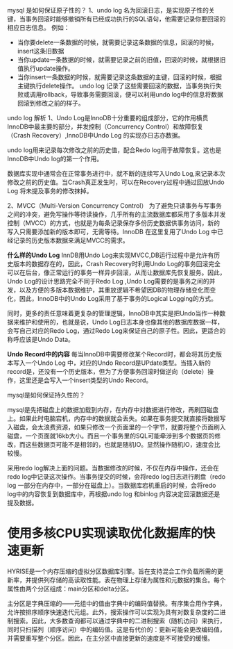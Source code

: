 mysql 是如何保证原子性的？
1、undo log 名为回滚日志，是实现原子性的关键，当事务回滚时能够撤销所有已经成功执行的SQL语句，他需要记录你要回滚的相应日志信息。
例如：
- 当你要delete一条数据的时候，就需要记录这条数据的信息，回滚的时候，insert这条旧数据
- 当你update一条数据的时候，就需要记录之前的旧值，回滚的时候，就根据旧值执行update操作。
- 当你insert一条数据的时候，就需要记录这条数据的主键，回滚的时候，根据主键执行delete操作。
undo log 记录了这些需要回滚的数据，当事务执行失败或调用rollback，导致事务需要回滚，便可以利用undo log中的信息将数据回滚到修改之前的样子。

undo log 解析
1、Undo Log是InnoDB十分重要的组成部分，它的作用横贯InnoDB中最主要的部分，并发控制（Concurrency Control）和故障恢复（Crash Recovery）,InnoDB中Undo Log 的实现亦日志亦数据。

undo log用来记录每次修改之前的历史值，配合Redo log用于故障恢复。这也是InnoDB中Undo log的第一个作用。

数据库实现中通常会在正常事务进行中，就不断的连续写入Undo Log,来记录本次修改之前的历史值。当Crash真正发生时，可以在Recovery过程中通过回放Undo Log 将未提及事务的修改抹掉。

2、MVCC（Multi-Version Concurrency Control）
为了避免只读事务与写事务之间的冲突，避免写操作等待读操作，几乎所有的主流数据库都采用了多版本并发控制（MVCC）的方式，也就是为每条记录保存多份历史数据供事务访问，新的写入只需要添加新的版本即可，无需等待。InnoDB 在这里复用了Undo Log 中已经记录的历史版本数据来满足MVCC的需求。

**什么样的Undo Log**
InnDB用Undo Log来实现MVCC,DB运行过程中是允许有历史版本的数据存在的，因此，Crash Recovery时利用Undo Log的事务回滚完全可以在后台，像正常运行的事务一样异步回滚，从而让数据库先恢复服务。因此，Undo Log的设计思路完全不同于Redo Log ,Undo Log需要的是事务之间的并发，以及方便的多版本数据维护，其重放逻辑不希望因DB的物理存储变化而变化，因此，InnoDB中的Undo Log采用了基于事务的Logical Logging的方式。

同时，更多的责任意味着更复杂的管理逻辑，InnoDB中其实是把Undo当作一种数据来维护和使用的，也就是说，Undo Log日志本身也像其他的数据库数据一样，会写自己对应的Redo Log，通过Redo Log来保证自己的原子性。因此，更适合的称呼应该是Undo Data。

**Undo Record中的内容**
每当InnoDB中需要修改某个Record时，都会将其历史版本写入一个Undo Log 中，对应的Undo Record是UPdate类型。当插入新的record是，还没有一个历史版本，但为了方便事务回滚时做逆向（delete）操作，这里还是会写入一个insert类型的Undo Record。

mysql是如何保证持久性的？

mysql是先把磁盘上的数据加载到内存，在内存中对数据进行修改，再刷回磁盘上。如果此时电脑宕机，内存中的数据就会丢失。如果在事务提交就直接将数据写入磁盘，会太浪费资源，如果只修改一个页面里的一个字节，就要将整个页面刷入磁盘，一个页面就16kb大小。而且一个事务里的SQL可能牵涉到多个数据页的修改，而这些数据页可能不是相邻的，也就是随机IO。显然操作随机IO，速度会比较慢。

采用redo log解决上面的问题。当数据修改的时候，不仅在内存中操作，还会在redo log中记录这次操作。当事务提交的时候，会将redo log日志进行刷盘（redo log 一部分在内存中，一部分在磁盘上）。当数据库宕机重启的时候，会将redo log中的内容恢复到数据库中，再根据undo log 和binlog 内容决定回滚数据还是提及数据。 


# 使用多核CPU实现读取优化数据库的快速更新

HYRISE是一个内存压缩的虚拟分区数据库引擎。旨在支持混合工作负载所需的更新率，并提供列存储的高读取性能。表在物理上存储为属性和元数据的集合。每个属性由两个分区组成：main分区和delta分区。

主分区是字典压缩的——元组中的值由字典中的编码值替换。有序集合用作字典，允许按排序顺序快速迭代元组。此外，搜索操作可以实现为具有对数复杂度的二进制搜索。因此，大多数查询都可以通过字典中的二进制搜索（随机访问）来执行，同时只扫描列（顺序访问）中的编码值。这是有代价的：更新可能会更改编码值，并需要重写整个分区。因此，在主分区中直接更新的速度是不可接受的缓慢。










